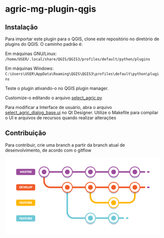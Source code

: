# agric-mg-plugin-qgis

## Instalação
Para importar este plugin para o QGIS, clone este repositório no diretório de plugins do QGIS. O caminho padrão é:

Em máquinas GNU/Linux: 
`/home/USER/.local/share/QGIS/QGIS3/profiles/default/python/plugins`

Em máquinas Windows: `C:\Users\USER\AppData\Roaming\QGIS\QGIS3\profiles\default\python\plugins`

Teste o plugin ativando-o no QGIS plugin manager.

Customize-o editando o arquivo [select_agric.py](select_agric.py)

Para modificar a Interface de usuário, abra o arquivo [select_agric_dialog_base.ui](select_agric_dialog_base.ui) no Qt Designer. Utilize o Makefile para compilar o UI e arquivos de recursos quando realizar alterações

## Contribuição
Para contribuir, crie uma branch a partir da branch atual de desenvolvimento, de acordo com o gitflow

![alt text](./resources/gitflow.webp "GitFlow")